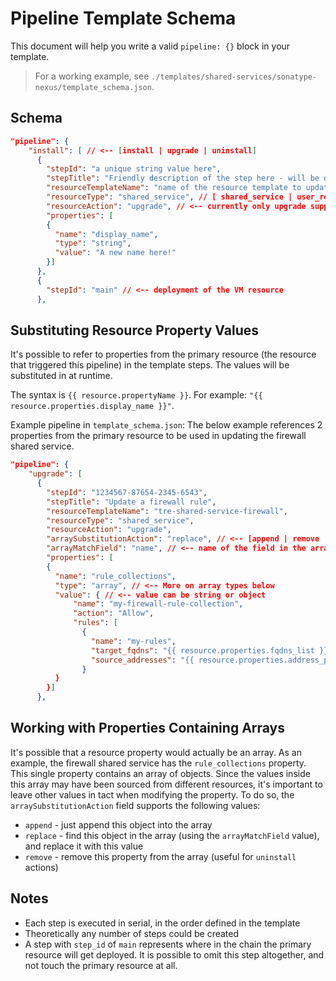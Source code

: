 # Pipeline Template Schema
This document will help you write a valid `pipeline: {}` block in your template.

> For a working example, see `./templates/shared-services/sonatype-nexus/template_schema.json`.

## Schema
```json
"pipeline": {
    "install": [ // <-- [install | upgrade | uninstall]
      {
        "stepId": "a unique string value here",
        "stepTitle": "Friendly description of the step here - will be displayed in the UI",
        "resourceTemplateName": "name of the resource template to update", // only required for shared_service targets
        "resourceType": "shared_service", // [ shared_service | user_resource | workspace_service | workspace ]
        "resourceAction": "upgrade", // <-- currently only upgrade supported
        "properties": [
        {
          "name": "display_name",
          "type": "string",
          "value": "A new name here!"
        }]
      },
      {
        "stepId": "main" // <-- deployment of the VM resource
      },

```

## Substituting Resource Property Values
It's possible to refer to properties from the primary resource (the resource that triggered this pipeline) in the template steps. The values will be substituted in at runtime.

The syntax is `{{ resource.propertyName }}`. For example: `"{{ resource.properties.display_name }}"`.

Example pipeline in `template_schema.json`:
The below example references 2 properties from the primary resource to be used in updating the firewall shared service.

```json
"pipeline": {
    "upgrade": [
      {
        "stepId": "1234567-87654-2345-6543",
        "stepTitle": "Update a firewall rule",
        "resourceTemplateName": "tre-shared-service-firewall",
        "resourceType": "shared_service", 
        "resourceAction": "upgrade",
        "arraySubstitutionAction": "replace", // <-- [append | remove | replace]
        "arrayMatchField": "name", // <-- name of the field in the array object to match on, for remove / replace
        "properties": [
        {
          "name": "rule_collections",
          "type": "array", // <-- More on array types below
          "value": { // <-- value can be string or object
              "name": "my-firewall-rule-collection",
              "action": "Allow",
              "rules": [
                {
                  "name": "my-rules",
                  "target_fqdns": "{{ resource.properties.fqdns_list }}",
                  "source_addresses": "{{ resource.properties.address_prefixes }}"
                }
          }
        }]
      },
```

## Working with Properties Containing Arrays
It's possible that a resource property would actually be an array. As an example, the firewall shared service has the `rule_collections` property. This single property contains
an array of objects. Since the values inside this array may have been sourced from different resources, it's important to leave other values in tact when modifying the property.
To do so, the `arraySubstitutionAction` field supports the following values:
- `append` - just append this object into the array
- `replace` - find this object in the array (using the `arrayMatchField` value), and replace it with this value
- `remove` - remove this property from the array (useful for `uninstall` actions)

## Notes
- Each step is executed in serial, in the order defined in the template
- Theoretically any number of steps could be created
- A step with `step_id` of `main` represents where in the chain the primary resource will get deployed. It is possible to omit this step altogether, and not touch the primary resource at all.
